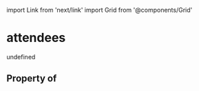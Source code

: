 import Link from 'next/link'
import Grid from '@components/Grid'

# attendees

undefined

## Property of



